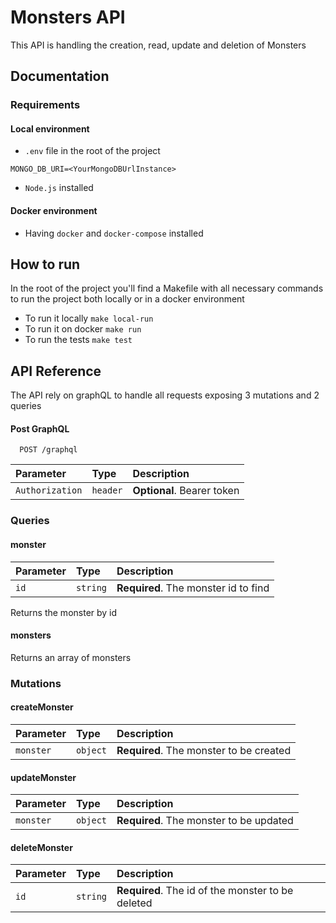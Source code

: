 
# Monsters API

This API is handling the creation, read, update and deletion of Monsters


## Documentation

### Requirements

#### Local environment
- `.env` file in the root of the project
```
MONGO_DB_URI=<YourMongoDBUrlInstance>
```
- `Node.js` installed
#### Docker environment
- Having `docker` and `docker-compose` installed

## How to run
In the root of the project you'll find a Makefile with all necessary commands to run the project both locally or in a docker environment

- To run it locally `make local-run`
- To run it on docker `make run`
- To run the tests `make test`

## API Reference

The API rely on graphQL to handle all requests exposing 3 mutations and 2 queries
#### Post GraphQL

```http
  POST /graphql
```

| Parameter | Type     | Description                |
| :-------- | :------- | :------------------------- |
| `Authorization` | `header` | **Optional**. Bearer token |

### Queries

#### monster

| Parameter | Type     | Description                |
| :-------- | :------- | :------------------------- |
| `id` | `string` | **Required**. The monster id to find|

Returns the monster by id

#### monsters

Returns an array of monsters

### Mutations

#### createMonster

| Parameter | Type     | Description                |
| :-------- | :------- | :------------------------- |
| `monster` | `object` | **Required**. The monster to be created|

#### updateMonster

| Parameter | Type     | Description                |
| :-------- | :------- | :------------------------- |
| `monster` | `object` | **Required**. The monster to be updated|

#### deleteMonster

| Parameter | Type     | Description                |
| :-------- | :------- | :------------------------- |
| `id` | `string` | **Required**. The id of the monster to be deleted|

